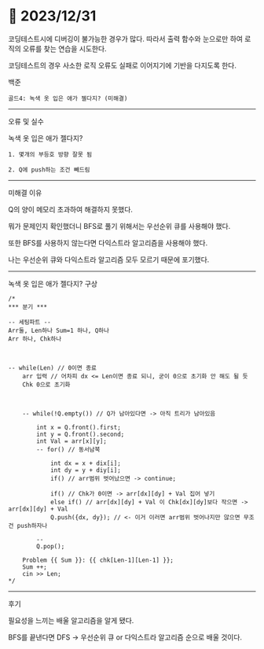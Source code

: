 # 📅 2023/12/31

코딩테스트시에 디버깅이 불가능한 경우가 많다. 따라서 출력 함수와 눈으로만 하여 로직의 오류를 찾는 연습을 시도한다. 

코딩테스트의 경우 사소한 로직 오류도 실패로 이어지기에 기반을 다지도록 한다.

백준

    골드4: 녹색 옷 입은 애가 젤다지? (미해결)

--------------------------
오류 및 실수

녹색 옷 입은 애가 젤다지?

    1. 몇개의 부등호 방향 잘못 됨

    2. Q에 push하는 조건 빼드림

------------------------------------------------------
미해결 이유

Q의 양이 메모리 초과하여 해결하지 못했다.

뭐가 문제인지 확인했더니 BFS로 풀기 위해서는 우선순위 큐를 사용해야 했다.

또한 BFS를 사용하지 않는다면 다익스트라 알고리즘을 사용해야 했다.

나는 우선순위 큐와 다익스트라 알고리즘 모두 모르기 때문에 포기했다.

------------------------------------------------------
녹색 옷 입은 애가 젤다지? 구상

    /*
    *** 분기 ***

    -- 세팅파트 --
    Arr둘, Len하나 Sum=1 하나, Q하나
    Arr 하나, Chk하나



    -- while(Len) // 0이면 종료
        arr 입력 // 어차피 dx <= Len이면 종료 되니, 굳이 0으로 초기화 안 해도 될 듯
        Chk 0으로 초기화 



        -- while(!Q.empty()) // Q가 남아있다면 -> 아직 트리가 남아있음
            
            int x = Q.front().first;
            int y = Q.front().second;
            int Val = arr[x][y];
            -- for() // 동서남북
                
                int dx = x + dix[i];
                int dy = y + diy[i];
                if() // arr범위 벗어났으면 -> continue;
                
                if() // Chk가 0이면 -> arr[dx][dy] + Val 집어 넣기
                else if() // arr[dx][dy] + Val 이 Chk[dx][dy]보다 작으면 -> arr[dx][dy] + Val
                Q.push({dx, dy}); // <- 이거 이러면 arr범위 벗어나지만 않으면 무조건 push하자나

            --
            Q.pop();

        Problem {{ Sum }}: {{ chk[Len-1][Len-1] }};
        Sum ++;
        cin >> Len;
    */

------------------------------------------------------
후기

필요성을 느끼는 배울 알고리즘을 알게 됐다.

BFS를 끝낸다면 DFS -> 우선순위 큐 or 다익스트라 알고리즘 순으로 배울 것이다.